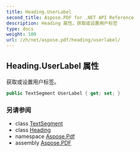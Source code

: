 ```yaml
---
title: Heading.UserLabel
second_title: Aspose.PDF for .NET API Reference
description: Heading 属性。获取或设置用户标签
type: docs
weight: 100
url: /zh/net/aspose.pdf/heading/userlabel/
---
```

## Heading.UserLabel 属性

获取或设置用户标签。

```csharp
public TextSegment UserLabel { get; set; }
```

### 另请参阅

* class [TextSegment](../../../aspose.pdf.text/textsegment/)
* class [Heading](../)
* namespace [Aspose.Pdf](../../../aspose.pdf/)
* assembly [Aspose.PDF](../../../)